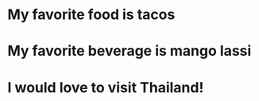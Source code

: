 # My favorite food is tacos 
# My favorite beverage is mango lassi 
# I would love to visit Thailand!